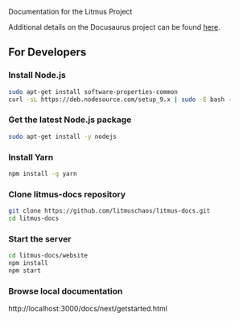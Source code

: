 Documentation for the Litmus Project

Additional details on the Docusaurus project can be found [here](https://docusaurus.io/docs/en/installation.html).
## For Developers

### Install Node.js

```bash
sudo apt-get install software-properties-common
curl -sL https://deb.nodesource.com/setup_9.x | sudo -E bash -
```

### Get the latest Node.js package

```bash
sudo apt-get install -y nodejs
```

### Install Yarn

```bash
npm install -g yarn
```

### Clone litmus-docs repository

```bash
git clone https://github.com/litmuschaos/litmus-docs.git
cd litmus-docs
```

### Start the server

```bash
cd litmus-docs/website
npm install
npm start
```
### Browse local documentation
http://localhost:3000/docs/next/getstarted.html

